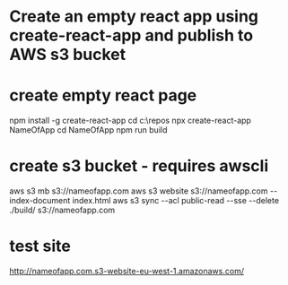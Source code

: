 <h1>Create an empty react app using create-react-app and publish to AWS s3 bucket</h1>

# create empty react page
npm install -g create-react-app
cd c:\repos
npx create-react-app NameOfApp
cd NameOfApp
npm run build


# create s3 bucket - requires awscli
aws s3 mb s3://nameofapp.com
aws s3 website s3://nameofapp.com --index-document index.html
aws s3 sync --acl public-read --sse --delete ./build/ s3://nameofapp.com

# test site
http://nameofapp.com.s3-website-eu-west-1.amazonaws.com/
